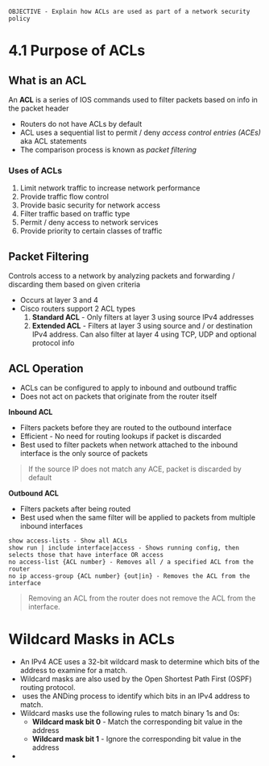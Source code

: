 `OBJECTIVE - Explain how ACLs are used as part of a network security policy`

# 4.1 Purpose of ACLs
## What is an ACL
An **ACL** is a series of IOS commands used to filter packets based on info in the packet header
- Routers do not have ACLs by default
- ACL uses a sequential list to permit / deny *access control entries (ACEs)*  aka ACL statements
- The comparison process is known as *packet filtering*

### Uses of ACLs
1. Limit network traffic to increase network performance
2. Provide traffic flow control
3. Provide basic security for network access
4. Filter traffic based on traffic type
5. Permit / deny access to network services
6. Provide priority to certain classes of traffic 

## Packet Filtering
Controls access to a network by analyzing packets and forwarding / discarding them based on given criteria
- Occurs at layer 3 and 4
- Cisco routers support 2 ACL types
	1. **Standard ACL** - Only filters at layer 3 using source IPv4 addresses
	2. **Extended ACL** - Filters at layer 3 using source and / or destination IPv4 address. Can also filter at layer 4 using TCP, UDP and optional protocol info

## ACL Operation
- ACLs can be configured to apply to inbound and outbound traffic
- Does not act on packets that originate from the router itself

**Inbound ACL**
- Filters packets before they are routed to the outbound interface
- Efficient - No need for routing lookups if packet is discarded
- Best used to filter packets when network attached to the inbound interface is the only source of packets
> If the source IP does not match any ACE, packet is discarded by default

**Outbound ACL**
- Filters packets after being routed
- Best used when the same filter will be applied to packets from multiple inbound interfaces


```
show access-lists - Show all ACLs
show run | include interface|access - Shows running config, then selects those that have interface OR access
no access-list {ACL number} - Removes all / a specified ACL from the router
no ip access-group {ACL number} {out|in} - Removes the ACL from the interface
```

> Removing an ACL from the router does not remove the ACL from the interface.


# Wildcard Masks in ACLs
- An IPv4 ACE uses a 32-bit wildcard mask to determine which bits of the address to examine for a match. 
- Wildcard masks are also used by the Open Shortest Path First (OSPF) routing protocol.
-  uses the ANDing process to identify which bits in an IPv4 address to match.
- Wildcard masks use the following rules to match binary 1s and 0s:
	- **Wildcard mask bit 0** - Match the corresponding bit value in the address
	- **Wildcard mask bit 1** - Ignore the corresponding bit value in the address
- 